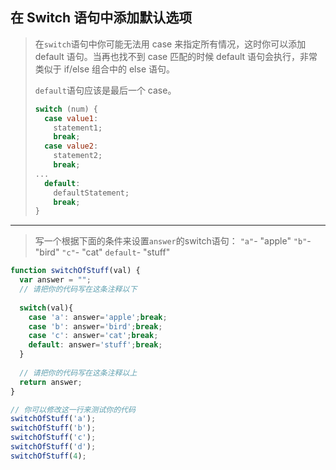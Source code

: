 ## 在 Switch 语句中添加默认选项

> 在`switch`语句中你可能无法用 case 来指定所有情况，这时你可以添加 default 语句。当再也找不到 case 匹配的时候 default 语句会执行，非常类似于 if/else 组合中的 else 语句。
>
> `default`语句应该是最后一个 case。
>
> ```js
> switch (num) {
>   case value1:
>     statement1;
>     break;
>   case value2:
>     statement2;
>     break;
> ...
>   default:
>     defaultStatement;
>     break;
> }
> ```

---

> 写一个根据下面的条件来设置`answer`的switch语句：
> `"a"`- "apple"
> `"b"`- "bird"
> `"c"`- "cat"
> `default`- "stuff"

```js
function switchOfStuff(val) {
  var answer = "";
  // 请把你的代码写在这条注释以下
  
  switch(val){
    case 'a': answer='apple';break;
    case 'b': answer='bird';break;
    case 'c': answer='cat';break;
    default: answer='stuff';break;
  }
  
  // 请把你的代码写在这条注释以上  
  return answer;  
}

// 你可以修改这一行来测试你的代码
switchOfStuff('a');
switchOfStuff('b');
switchOfStuff('c');
switchOfStuff('d');
switchOfStuff(4);

```



